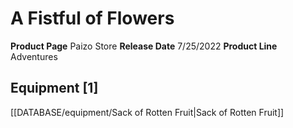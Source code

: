 ﻿---
id: '140'
name: A Fistful of Flowers
rarity: Common
type: Source

---
# A Fistful of Flowers

**Product Page** Paizo Store
**Release Date** 7/25/2022
**Product Line** Adventures

## Equipment [1]

[[DATABASE/equipment/Sack of Rotten Fruit|Sack of Rotten Fruit]]
